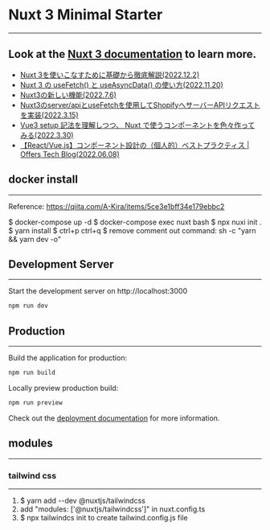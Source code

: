 # Nuxt 3 Minimal Starter
---
Look at the [Nuxt 3 documentation](https://nuxt.com/docs/getting-started/introduction) to learn more.
---

-  [Nuxt 3を使いこなすために基礎から徹底解説(2022.12.2)](https://reffect.co.jp/vue/nuxt3)
-  [Nuxt 3 の useFetch() と useAsyncData() の使い方(2022.11.20)](https://zenn.dev/coedo/articles/cc000738a0f069)
-  [Nuxt3の新しい機能(2022.7.6)](https://zenn.dev/azukiazusa/articles/nuxt3-new-features)
-  [Nuxt3のserver/apiとuseFetchを使用してShopifyへサーバーAPIリクエストを実装(2022.3.15)](https://blog.cloud-acct.com/posts/nuxt3-shopify-server-api-request)
-  [Vue3 setup 記法を理解しつつ、 Nuxt で使うコンポーネントを色々作ってみる(2022.3.30)](https://zenn.dev/mewton/scraps/97941676cb7815)
-  [【React/Vue.js】コンポーネント設計の（個人的）ベストプラクティス | Offers Tech Blog(2022.06.08)](https://zenn.dev/offers/articles/20220523-component-design-best-practice)

## docker install
---
Reference: https://qiita.com/A-Kira/items/5ce3e1bff34e179ebbc2

$ docker-compose up -d
$ docker-compose exec nuxt bash
$ npx nuxi init .
$ yarn install
$ ctrl+p ctrl+q
$ remove comment out command: sh -c "yarn && yarn dev -o"

## Development Server
---
Start the development server on http://localhost:3000

```bash
npm run dev
```

## Production
---
Build the application for production:

```bash
npm run build
```

Locally preview production build:

```bash
npm run preview
```

Check out the [deployment documentation](https://nuxt.com/docs/getting-started/deployment) for more information.


## modules
---

### tailwind css
---
1. $ yarn add --dev @nuxtjs/tailwindcss
2. add "modules: ['@nuxtjs/tailwindcss']" in nuxt.config.ts
3. $ npx tailwindcs init to create tailwind.config.js file